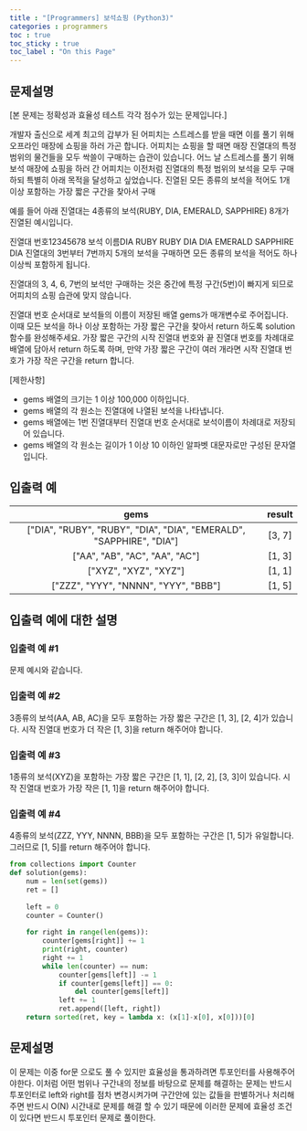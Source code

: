 ```yaml
---
title : "[Programmers] 보석쇼핑 (Python3)"
categories : programmers
toc : true
toc_sticky : true
toc_label : "On this Page"
---
```

## 문제설명
[본 문제는 정확성과 효율성 테스트 각각 점수가 있는 문제입니다.]

개발자 출신으로 세계 최고의 갑부가 된 어피치는 스트레스를 받을 때면 이를 풀기 위해 오프라인 매장에 쇼핑을 하러 가곤 합니다.
어피치는 쇼핑을 할 때면 매장 진열대의 특정 범위의 물건들을 모두 싹쓸이 구매하는 습관이 있습니다.
어느 날 스트레스를 풀기 위해 보석 매장에 쇼핑을 하러 간 어피치는 이전처럼 진열대의 특정 범위의 보석을 모두 구매하되 특별히 아래 목적을 달성하고 싶었습니다.
진열된 모든 종류의 보석을 적어도 1개 이상 포함하는 가장 짧은 구간을 찾아서 구매

예를 들어 아래 진열대는 4종류의 보석(RUBY, DIA, EMERALD, SAPPHIRE) 8개가 진열된 예시입니다.

진열대 번호12345678
보석 이름DIA RUBY RUBY DIA DIA EMERALD SAPPHIRE DIA
진열대의 3번부터 7번까지 5개의 보석을 구매하면 모든 종류의 보석을 적어도 하나 이상씩 포함하게 됩니다.

진열대의 3, 4, 6, 7번의 보석만 구매하는 것은 중간에 특정 구간(5번)이 빠지게 되므로 어피치의 쇼핑 습관에 맞지 않습니다.

진열대 번호 순서대로 보석들의 이름이 저장된 배열 gems가 매개변수로 주어집니다. 이때 모든 보석을 하나 이상 포함하는 가장 짧은 구간을 찾아서 return 하도록 solution 함수를 완성해주세요.
가장 짧은 구간의 시작 진열대 번호와 끝 진열대 번호를 차례대로 배열에 담아서 return 하도록 하며, 만약 가장 짧은 구간이 여러 개라면 시작 진열대 번호가 가장 작은 구간을 return 합니다.

[제한사항]
* gems 배열의 크기는 1 이상 100,000 이하입니다.
 * gems 배열의 각 원소는 진열대에 나열된 보석을 나타냅니다.
 * gems 배열에는 1번 진열대부터 진열대 번호 순서대로 보석이름이 차례대로 저장되어 있습니다.
 * gems 배열의 각 원소는 길이가 1 이상 10 이하인 알파벳 대문자로만 구성된 문자열입니다.

## 입출력 예

|gems| result|
|:---:|:---:|
|["DIA", "RUBY", "RUBY", "DIA", "DIA", "EMERALD", "SAPPHIRE", "DIA"]|[3, 7]|
|["AA", "AB", "AC", "AA", "AC"]|[1, 3]|
|["XYZ", "XYZ", "XYZ"]|[1, 1]|
|["ZZZ", "YYY", "NNNN", "YYY", "BBB"]|[1, 5]|

## 입출력 예에 대한 설명

### 입출력 예 #1
문제 예시와 같습니다.

### 입출력 예 #2
3종류의 보석(AA, AB, AC)을 모두 포함하는 가장 짧은 구간은 [1, 3], [2, 4]가 있습니다.
시작 진열대 번호가 더 작은 [1, 3]을 return 해주어야 합니다.

### 입출력 예 #3
1종류의 보석(XYZ)을 포함하는 가장 짧은 구간은 [1, 1], [2, 2], [3, 3]이 있습니다.
시작 진열대 번호가 가장 작은 [1, 1]을 return 해주어야 합니다.

### 입출력 예 #4
4종류의 보석(ZZZ, YYY, NNNN, BBB)을 모두 포함하는 구간은 [1, 5]가 유일합니다.
그러므로 [1, 5]를 return 해주어야 합니다.


```python
from collections import Counter
def solution(gems):
    num = len(set(gems))
    ret = []
    
    left = 0
    counter = Counter()
    
    for right in range(len(gems)):
        counter[gems[right]] += 1
        print(right, counter)
        right += 1
        while len(counter) == num:
            counter[gems[left]] -= 1
            if counter[gems[left]] == 0:
                del counter[gems[left]]
            left += 1
            ret.append([left, right])
    return sorted(ret, key = lambda x: (x[1]-x[0], x[0]))[0]
```

## 문제설명
이 문제는 이중 for문 으로도 풀 수 있지만 효율성을 통과하려면 투포인터를 사용해주어야한다.
이처럼 어떤 범위나 구간내의 정보를 바탕으로 문제를 해결하는 문제는 반드시 투포인터로 left와 right를 점차 변경시켜가며 구간안에 있는 값들을 판별하거나 처리해주면 반드시 O(N) 시간내로 문제를 해결 할 수 있기 때문에 이러한 문제에 효율성 조건이 있다면 반드시 투포인터 문제로 풀이한다.
